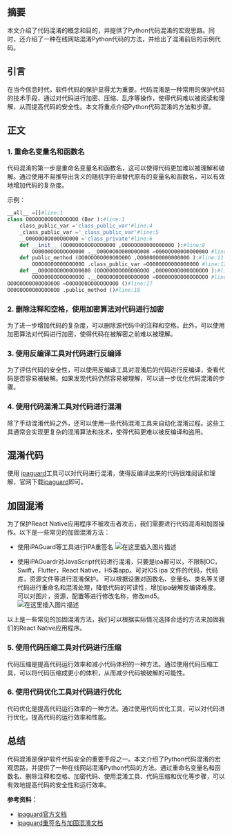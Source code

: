 ﻿

## 摘要
本文介绍了代码混淆的概念和目的，并提供了Python代码混淆的宏观思路。同时，还介绍了一种在线网站混淆Python代码的方法，并给出了混淆前后的示例代码。

## 引言
在当今信息时代，软件代码的保护显得尤为重要。代码混淆是一种常用的保护代码的技术手段，通过对代码进行加密、压缩、乱序等操作，使得代码难以被阅读和理解，从而提高代码的安全性。本文将重点介绍Python代码混淆的方法和步骤。

## 正文
### 1. 重命名变量名和函数名
代码混淆的第一步是重命名变量名和函数名，这可以使得代码更加难以被理解和破解。通过使用不易推导出含义的随机字符串替代原有的变量名和函数名，可以有效地增加代码的复杂度。

示例：

```python
__all__ =[]#line:1
class O0OOOO0OO0OOOOO0O (Bar ):#line:3
    class_public_var ='class_public_var'#line:4
    _class_public_var ='_class_public_var'#line:5
    __O00O0O0O000O0O000 ='class_private'#line:6
    def __init__ (OO00O0OOOOOOO0000 ,O00OOO000O0O0000O ):#line:8
        OO00O0OOOOOOO0000 .__O00O0O0O000O0O000 =O00OOO000O0O0000O #line:9
    def public_method (OO0OOO0O000O0O00O ,OO0000O000000000O ):#line:11
        OO0OOO0O000O0O00O .class_public_var =OO0000O000000000O #line:12
    def __O0OOOOO0O00OO0000 (OOO0O0OOOO0O00OOO ,O0O00O0OO00OOOOOO ):#line:14
        OOO0O0OOOO0O00OOO .__O00O0O0O000O0O000 =O0O00O0OO00OOOOOO #line:15
OO0O0OO0O0OOOO0O0 =O0OOOO0OO0OOOOO0O ()#line:17
OO0O0OO0O0OOOO0O0 .public_method ()#line:18
```

### 2. 删除注释和空格，使用加密算法对代码进行加密
为了进一步增加代码的复杂度，可以删除源代码中的注释和空格。此外，可以使用加密算法对代码进行加密，使得代码在被解密之前难以被理解。

### 3. 使用反编译工具对代码进行反编译
为了评估代码的安全性，可以使用反编译工具对混淆后的代码进行反编译，查看代码是否容易被破解。如果发现代码仍然容易被理解，可以进一步优化代码混淆的步骤。

### 4. 使用代码混淆工具对代码进行混淆
除了手动混淆代码之外，还可以使用一些代码混淆工具来自动化混淆过程。这些工具通常会实现更复杂的混淆算法和技术，使得代码更难以被反编译和盗用。

## 混淆代码

使用 [ipaguard](https://ipaguard.com/)工具可以对代码进行混淆，使得反编译出来的代码很难阅读和理解，官网下载[ipaguard](https://ipaguard.com/)即可。

## 加固混淆

为了保护React Native应用程序不被攻击者攻击，我们需要进行代码混淆和加固操作。以下是一些常见的加固混淆方法：

- 使用iPAGuard等工具进行IPA重签名
![在这里插入图片描述](https://img-blog.csdnimg.cn/direct/33b69b5ba3e34a129a36b7021da05745.png)

- 使用iPAGuardr对JavaScript代码进行混淆，只要是ipa都可以，不限制OC，Swift，Flutter，React Native，H5类app。可对IOS ipa 文件的代码，代码库，资源文件等进行混淆保护。 可以根据设置对函数名、变量名、类名等关键代码进行重命名和混淆处理，降低代码的可读性，增加ipa破解反编译难度。可以对图片，资源，配置等进行修改名称，修改md5。
![在这里插入图片描述](https://img-blog.csdnimg.cn/direct/81bd93335b2b433b856ea5cdbf09fffc.png)


以上是一些常见的加固混淆方法，我们可以根据实际情况选择合适的方法来加固我们的React Native应用程序。


### 5. 使用代码压缩工具对代码进行压缩
代码压缩是提高代码运行效率和减小代码体积的一种方法。通过使用代码压缩工具，可以将代码压缩成更小的体积，从而减少代码被破解的可能性。

### 6. 使用代码优化工具对代码进行优化
代码优化是提高代码运行效率的一种方法。通过使用代码优化工具，可以对代码进行优化，提高代码的运行效率和性能。


## 总结
代码混淆是保护软件代码安全的重要手段之一。本文介绍了Python代码混淆的宏观思路，并提供了一种在线网站混淆Python代码的方法。通过重命名变量名和函数名、删除注释和空格、加密代码、使用混淆工具、代码压缩和优化等步骤，可以有效地提高代码的安全性和运行效率。


**参考资料：**

- [ipaguard官方文档](https://ipaguard.com/)
- [ipaguard重签名与加固混淆文档](https://ipaguard.com/doc/hot/sign.html)



